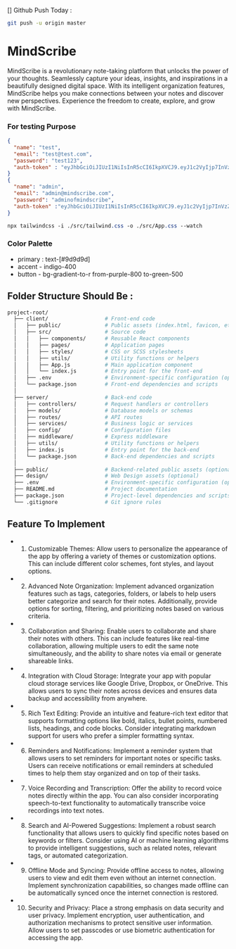 [] Github Push Today :

```bash
git push -u origin master
```

# MindScribe

MindScribe is a revolutionary note-taking platform that unlocks the power of your thoughts. Seamlessly capture your ideas, insights, and inspirations in a beautifully designed digital space. With its intelligent organization features, MindScribe helps you make connections between your notes and discover new perspectives. Experience the freedom to create, explore, and grow with MindScribe.

### For testing Purpose

```json
{
  "name": "test",
  "email": "test@test.com",
  "password": "test123",
  "auth-token" : "eyJhbGciOiJIUzI1NiIsInR5cCI6IkpXVCJ9.eyJ1c2VyIjp7InVzZXIiOiI2NDcwNWE4ZGJkNWQ2ZGUwMjRiYmVmZDgifSwiaWF0IjoxNjg1MDg0ODEzfQ.291ejGI8hYnmXVeeRjlnDrAO61FwxLuVYodso9Xws1c"
}
{
  "name": "admin",
  "email": "admin@mindscribe.com",
  "password": "adminofmindscribe",
  "auth-token" :"eyJhbGciOiJIUzI1NiIsInR5cCI6IkpXVCJ9.eyJ1c2VyIjp7InVzZXIiOiI2NDc0OGQzNzNhOGZiYTdjOGIxOTZlYmQifSwiaWF0IjoxNjg1MzU5OTI3fQ.OUWvzmrOYZkRrPVCXLkO22XCw-WF8KRhxJnuK4V1jXw"
}
```

```css
npx tailwindcss -i ./src/tailwind.css -o ./src/App.css --watch
```

### Color Palette

- primary : text-[#9d9d9d]
- accent - indigo-400
- button - bg-gradient-to-r from-purple-800 to-green-500

## Folder Structure Should Be :

```bash
project-root/
  ├── client/                  # Front-end code
  │   ├── public/              # Public assets (index.html, favicon, etc.)
  │   ├── src/                 # Source code
  │   │   ├── components/      # Reusable React components
  │   │   ├── pages/           # Application pages
  │   │   ├── styles/          # CSS or SCSS stylesheets
  │   │   ├── utils/           # Utility functions or helpers
  │   │   ├── App.js           # Main application component
  │   │   └── index.js         # Entry point for the front-end
  │   ├── .env                 # Environment-specific configuration (optional)
  │   └── package.json         # Front-end dependencies and scripts
  │
  ├── server/                  # Back-end code
  │   ├── controllers/         # Request handlers or controllers
  │   ├── models/              # Database models or schemas
  │   ├── routes/              # API routes
  │   ├── services/            # Business logic or services
  │   ├── config/              # Configuration files
  │   ├── middleware/          # Express middleware
  │   ├── utils/               # Utility functions or helpers
  │   ├── index.js             # Entry point for the back-end
  │   └── package.json         # Back-end dependencies and scripts
  │
  ├── public/                  # Backend-related public assets (optional)
  ├── design/                  # Web Design assets (optional)
  ├── .env                     # Environment-specific configuration (optional)
  ├── README.md                # Project documentation
  ├── package.json             # Project-level dependencies and scripts
  └── .gitignore               # Git ignore rules
```

## Feature To Implement

- 1. Customizable Themes: Allow users to personalize the appearance of the app by offering a variety of themes or customization options. This can include different color schemes, font styles, and layout options.
- 2. Advanced Note Organization: Implement advanced organization features such as tags, categories, folders, or labels to help users better categorize and search for their notes. Additionally, provide options for sorting, filtering, and prioritizing notes based on various criteria.
- 3. Collaboration and Sharing: Enable users to collaborate and share their notes with others. This can include features like real-time collaboration, allowing multiple users to edit the same note simultaneously, and the ability to share notes via email or generate shareable links.
- 4. Integration with Cloud Storage: Integrate your app with popular cloud storage services like Google Drive, Dropbox, or OneDrive. This allows users to sync their notes across devices and ensures data backup and accessibility from anywhere.
- 5. Rich Text Editing: Provide an intuitive and feature-rich text editor that supports formatting options like bold, italics, bullet points, numbered lists, headings, and code blocks. Consider integrating markdown support for users who prefer a simpler formatting syntax.
- 6. Reminders and Notifications: Implement a reminder system that allows users to set reminders for important notes or specific tasks. Users can receive notifications or email reminders at scheduled times to help them stay organized and on top of their tasks.
- 7. Voice Recording and Transcription: Offer the ability to record voice notes directly within the app. You can also consider incorporating speech-to-text functionality to automatically transcribe voice recordings into text notes.
- 8. Search and AI-Powered Suggestions: Implement a robust search functionality that allows users to quickly find specific notes based on keywords or filters. Consider using AI or machine learning algorithms to provide intelligent suggestions, such as related notes, relevant tags, or automated categorization.
- 9. Offline Mode and Syncing: Provide offline access to notes, allowing users to view and edit them even without an internet connection. Implement synchronization capabilities, so changes made offline can be automatically synced once the internet connection is restored.
- 10. Security and Privacy: Place a strong emphasis on data security and user privacy. Implement encryption, user authentication, and authorization mechanisms to protect sensitive user information. Allow users to set passcodes or use biometric authentication for accessing the app.
